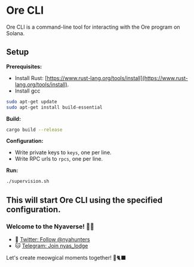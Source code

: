 # Ore CLI

Ore CLI is a command-line tool for interacting with the Ore program on Solana.

## Setup

**Prerequisites:**
- Install Rust: [https://www.rust-lang.org/tools/install](https://www.rust-lang.org/tools/install).
- Install gcc
```sh
sudo apt-get update
sudo apt-get install build-essential
```

**Build:**
```sh
cargo build --release
```

**Configuration:**
- Write private keys to `keys`, one per line.
- Write RPC urls to `rpcs`, one per line.

**Run:**
```sh
./supervision.sh
```

This will start Ore CLI using the specified configuration.
---
### Welcome to the Nyaverse! 💖✨

- 🐾 [Twitter: Follow @nyahunters](https://twitter.com/nyahunters)
- 🐱 [Telegram: Join nyas_lodge](https://t.me/nyas_lodge) 

Let's create meowgical moments together! 🎉🐈‍⬛

